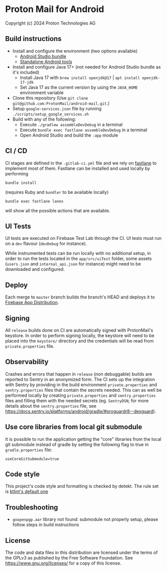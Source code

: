Proton Mail for Android
=======================
Copyright (c) 2024 Proton Technologies AG

## Build instructions
- Install and configure the environment (two options available)
  - [Android Studio bundle](https://developer.android.com/studio/install)
  - [Standalone Android tools](https://developer.android.com/tools)
- Install and configure Java 17+ (not needed for Android Studio bundle as it's included)
  - Install Java 17 with `brew install openjdk@17` | `apt install openjdk-17-jdk`
  - Set Java 17 as the current version by using the `JAVA_HOME` environment variable
- Clone this repository (Use `git clone git@github.com:ProtonMail/android-mail.git`.)
- Setup `google-services.json` file by running `./scripts/setup_google_services.sh`
- Build with any of the following:
  - Execute `./gradlew assembleDevDebug` in a terminal
  - Execute `bundle exec fastlane assembleDevDebug` in a terminal
  - Open Android Studio and build the `:app` module

## CI / CD
CI stages are defined in the `.gitlab-ci.yml` file and we rely on [fastlane](https://docs.fastlane.tools/) to implement most of them.
Fastlane can be installed and used locally by performing
```
bundle install
```
(requires Ruby and `bundler` to be available locally)
```
bundle exec fastlane lanes
```
will show all the possible actions that are available.

## UI Tests
UI tests are executed on Firebase Test Lab through the CI. UI tests must run on a `dev` flavour (`devDebug` for instance).

While instrumented tests can be run locally with no additional setup, in order to run the tests located in the `app/src/uiTest` folder, some assets (`users.json` and `internal_api.json` for instance) might need to be downloaded and configured.

## Deploy
Each merge to `master` branch builds the branch's HEAD and deploys it to [Firebase App Distribution](https://firebase.google.com/docs/app-distribution).

## Signing
All `release` builds done on CI are automatically signed with ProtonMail's keystore. In order to perform signing locally, the keystore will need to be placed into the `keystore/` directory and the credentials will be read from `private.properties` file.

## Observability
Crashes and errors that happen in `release` (non debuggable) builds are reported to Sentry in an anonymized form.
The CI sets up the integration with Sentry by providing in the build environment `private.properties` and `sentry.properties` files that contain the secrets needed. 
This can as well be performed locally by creating `private.properties` and `sentry.properties` files and filling them with the needed secrets (eg. `SentryDSN`; for more details about the `sentry.properties` file, see https://docs.sentry.io/platforms/android/gradle/#proguardr8--dexguard).

## Use core libraries from local git submodule
It is possible to run the application getting the "core" libraries from the local git submodule instead of gradle by setting the following flag to true in `gradle.properties` file:

```
useCoreGitSubmodule=true
```

## Code style
This project's code style and formatting is checked by detekt. The rule set is [ktlint's default one](https://github.com/pinterest/ktlint)


## Troubleshooting
- `goopenpgp.aar` library not found: submodule not properly setup, please follow steps in build instructions

License
-------
The code and data files in this distribution are licensed under the terms of the GPLv3 as published by the Free Software Foundation. See https://www.gnu.org/licenses/ for a copy of this license.


